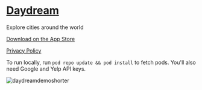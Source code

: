 # [Daydream](https://itunes.apple.com/app/daydream-explore-cities/id1366747814?mt=8&ign-mpt=uo%3D4)
Explore cities around the world

[Download on the App Store](https://itunes.apple.com/app/daydream-explore-cities/id1366747814?mt=8&ign-mpt=uo%3D4)

[Privacy Policy](https://rckim77.github.io/Daydream-Site/)

To run locally, run `pod repo update && pod install` to fetch pods. You'll also need Google and Yelp API keys.

![daydreamdemoshorter](https://user-images.githubusercontent.com/2919157/83190847-16561180-a101-11ea-91af-ba3f41378d7c.gif)
